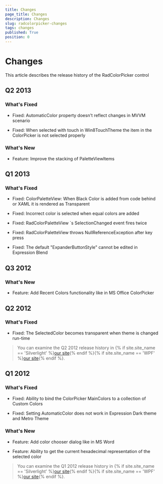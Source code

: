 ```yaml
---
title: Changes
page_title: Changes
description: Changes
slug: radcolorpicker-changes
tags: changes
published: True
position: 0
---
```


# Changes



This article describes the release history of the RadColorPicker control

## Q2 2013

### What's Fixed

* Fixed: AutomaticColor property doesn't reflect changes in MVVM scenario

* Fixed: When selected with touch in Win8TouchTheme the item in the ColorPicker is not selected properly 

### What's New

* Feature: Improve the stacking of PaletteViewItems 

## Q1 2013

### What's Fixed

* Fixed: ColorPaletteView: When Black Color is added from code behind or XAML it is rendered as Transparent

* Fixed: Incorrect color is selected when equal colors are added

* Fixed: RadColorPaletteView `s SelectionChanged event fires twice

* Fixed: RadColorPaletteView throws NullReferenceException after key press

* Fixed: The default "ExpanderButtonStyle" cannot be edited in Expression Blend

## Q3 2012

### What's New

* Feature: Add Recent Colors functionality like in MS Office ColorPicker

## Q2 2012

### What's Fixed

* Fixed: The SelectedColor becomes transparent when theme is changed run-time

>You can examine the Q2 2012 release history in
				{% if site.site_name == 'Silverlight' %}[our site](http://www.telerik.com/products/silverlight/whats-new/release_notes/q2-2012-version-2012-2-607.aspx){% endif %}{% if site.site_name == 'WPF' %}[our site](http://www.telerik.com/products/wpf/whats-new/release-history/q2-2012-version-2012-2-607-2457892840.aspx){% endif %}.
			  

## Q1 2012

### What's Fixed

* Fixed: Ability to bind the ColorPicker MainColors to a collection of Custom Colors 

* Fixed: Setting AutomaticColor does not work in Expression Dark theme and Metro Theme

### What's New

* Feature: Add color chooser dialog like in MS Word

* Feature: Ability to get the current hexadecimal representation of the selected color

>You can examine the Q1 2012 release history in
				{% if site.site_name == 'Silverlight' %}[our site](http://www.telerik.com/products/silverlight/whats-new/release_notes/q1-2012-version-2012-1-215-271395503.aspx){% endif %}{% if site.site_name == 'WPF' %}[our site](http://www.telerik.com/products/wpf/whats-new/release-history/q1-2012-version-2012-1-215-1506305735.aspx){% endif %}.
			  
